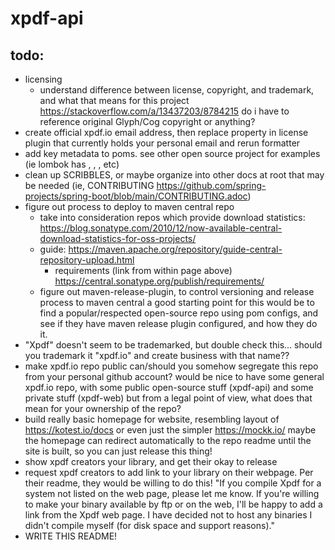 # xpdf-api

## todo:
- licensing
  - understand difference between license, copyright, and trademark, and what that means for this project https://stackoverflow.com/a/13437203/8784215
    do i have to reference original Glyph/Cog copyright or anything?
- create official xpdf.io email address, then replace property in license plugin that currently holds your personal email and rerun formatter
- add key metadata to poms. see other open source project for examples (ie lombok has <license>, <issue management>, <developers>, etc)
- clean up SCRIBBLES, or maybe organize into other docs at root that may be needed (ie, CONTRIBUTING https://github.com/spring-projects/spring-boot/blob/main/CONTRIBUTING.adoc)
- figure out process to deploy to maven central repo
  - take into consideration repos which provide download statistics: https://blog.sonatype.com/2010/12/now-available-central-download-statistics-for-oss-projects/
  - guide: https://maven.apache.org/repository/guide-central-repository-upload.html
    - requirements (link from within page above) https://central.sonatype.org/publish/requirements/ 
  - figure out maven-release-plugin, to control versioning and release process to maven central
    a good starting point for this would be to find a popular/respected open-source repo using pom configs, and see if they have maven release plugin configured, and how they do it.
- "Xpdf" doesn't seem to be trademarked, but double check this... should you trademark it "xpdf.io" and create business with that name??
- make xpdf.io repo public
  can/should you somehow segregate this repo from your personal github account?
  would be nice to have some general xpdf.io repo, with some public open-source stuff (xpdf-api) and some private stuff (xpdf-web)
  but from a legal point of view, what does that mean for your ownership of the repo?
- build really basic homepage for website, resembling layout of https://kotest.io/docs or even just the simpler https://mockk.io/
  maybe the homepage can redirect automatically to the repo readme until the site is built, so you can just release this thing!
- show xpdf creators your library, and get their okay to release
- request xpdf creators to add link to your library on their webpage. Per their readme, they would be willing to do this!
  "If you compile Xpdf for a system not listed on the web page, please
  let me know.  If you're willing to make your binary available by ftp
  or on the web, I'll be happy to add a link from the Xpdf web page.  I
  have decided not to host any binaries I didn't compile myself (for
  disk space and support reasons)."
- WRITE THIS README!
